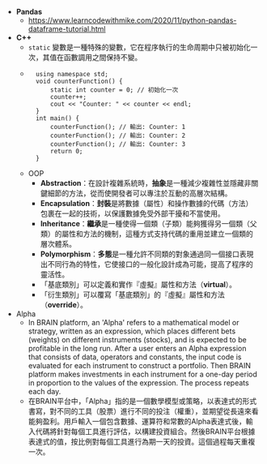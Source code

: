 
* **Pandas**
	* https://www.learncodewithmike.com/2020/11/python-pandas-dataframe-tutorial.html
* **C++**
	* `static` 變數是一種特殊的變數，它在程序執行的生命周期中只被初始化一次，其值在函數調用之間保持不變。
	* ```#include <iostream>
		using namespace std;
		void counterFunction() {
		    static int counter = 0; // 初始化一次
		    counter++;
		    cout << "Counter: " << counter << endl;
		}
		int main() {
		    counterFunction(); // 輸出: Counter: 1
		    counterFunction(); // 輸出: Counter: 2
		    counterFunction(); // 輸出: Counter: 3
		    return 0;
		}
	* OOP
		* **Abstraction**：在設計複雜系統時，**抽象**是一種減少複雜性並隱藏非關鍵細節的方法，從而使開發者可以專注於互動的高層次結構。
		* **Encapsulation**：**封裝**是將數據（屬性）和操作數據的代碼（方法）包裹在一起的技術，以保護數據免受外部干擾和不當使用。
		* **Inheritance**：**繼承**是一種使得一個類（子類）能夠獲得另一個類（父類）的屬性和方法的機制，這種方式支持代碼的重用並建立一個類的層次體系。
		* **Polymorphism**：**多態**是一種允許不同類的對象通過同一個接口表現出不同行為的特性，它使接口的一般化設計成為可能，提高了程序的靈活性。
		* 「基底類別」可以定義和實作『虛擬』屬性和方法（**virtual**）。
		* 「衍生類別」可以覆寫「基底類別」的『虛擬』屬性和方法（**override**）。
* Alpha
	* In BRAIN platform, an 'Alpha' refers to a mathematical model or strategy, written as an expression, which places different bets (weights) on different instruments (stocks), and is expected to be profitable in the long run. After a user enters an Alpha expression that consists of data, operators and constants, the input code is evaluated for each instrument to construct a portfolio. Then BRAIN platform makes investments in each instrument for a one-day period in proportion to the values of the expression. The process repeats each day.
	* 在BRAIN平台中，「Alpha」指的是一個數學模型或策略，以表達式的形式書寫，對不同的工具（股票）進行不同的投注（權重），並期望從長遠來看能夠盈利。用戶輸入一個包含數據、運算符和常數的Alpha表達式後，輸入代碼將針對每個工具進行評估，以構建投資組合。然後BRAIN平台根據表達式的值，按比例對每個工具進行為期一天的投資。這個過程每天重複一次。
